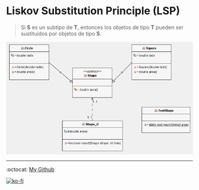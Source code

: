 # Liskov Substitution Principle (LSP)

> Si **S** es un subtipo de **T**, entonces los objetos de tipo **T** pueden ser sustituidos por objetos de tipo **S**.

![Diagrama UML](./diagrama.png)

---

:octocat: [My Github](https://github.com/FernandoCalmet)

[![ko-fi](https://www.ko-fi.com/img/githubbutton_sm.svg)](https://ko-fi.com/T6T41JKMI)
